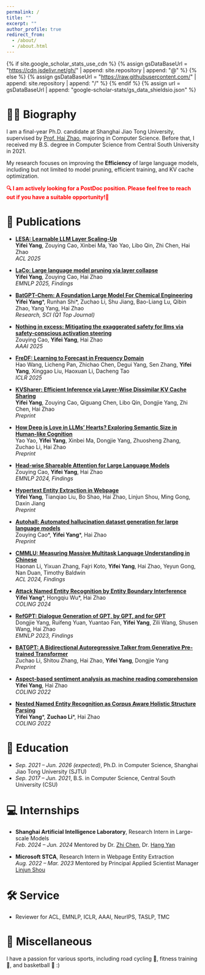 ```yaml
---
permalink: /
title: ""
excerpt: ""
author_profile: true
redirect_from: 
  - /about/
  - /about.html
---
```


{% if site.google_scholar_stats_use_cdn %}
{% assign gsDataBaseUrl = "https://cdn.jsdelivr.net/gh/" | append: site.repository | append: "@" %}
{% else %}
{% assign gsDataBaseUrl = "https://raw.githubusercontent.com/" | append: site.repository | append: "/" %}
{% endif %}
{% assign url = gsDataBaseUrl | append: "google-scholar-stats/gs_data_shieldsio.json" %}

<span class='anchor' id='about-me'></span>

# 🧑‍🎓 Biography

I am a final-year Ph.D. candidate at Shanghai Jiao Tong University, supervised by [Prof. Hai Zhao](https://www.cs.sjtu.edu.cn/PeopleDetail.aspx?id=60), majoring in Computer Science. Before that, I received my B.S. degree in Computer Science from Central South University in 2021.

My research focuses on improving the **Efficiency** of large language models, including but not limited to model pruning, efficient training, and KV cache optimization.

<font color="red"><b>🔍 I am actively looking for a PostDoc position. Please feel free to reach out if you have a suitable opportunity!🙂</b></font>

<span class='anchor' id='publication'></span>
# 📝 Publications

- **[LESA: Learnable LLM Layer Scaling-Up](https://arxiv.org/abs/2502.13794)**    
  **Yifei Yang**, Zouying Cao, Xinbei Ma, Yao Yao, Libo Qin, Zhi Chen, Hai Zhao  
  *ACL 2025*

- **[LaCo: Large language model pruning via layer collapse](https://arxiv.org/abs/2402.11187)**    
  **Yifei Yang**, Zouying Cao, Hai Zhao  
  *EMNLP 2025, Findings*

- **[BatGPT-Chem: A Foundation Large Model For Chemical Engineering](https://arxiv.org/pdf/2408.10285)**    
  **Yifei Yang***, Runhan Shi*, Zuchao Li, Shu Jiang, Bao-Liang Lu, Qibin Zhao, Yang Yang, Hai Zhao    
  *Research, SCI (Q1 Top Journal)*

- **[Nothing in excess: Mitigating the exaggerated safety for llms via safety-conscious activation steering](https://arxiv.org/abs/2408.11491)**    
  Zouying Cao, **Yifei Yang**, Hai Zhao  
  *AAAI 2025*

- **[FreDF: Learning to Forecast in Frequency Domain](https://arxiv.org/abs/2402.02399)**    
  Hao Wang, Licheng Pan, Zhichao Chen, Degui Yang, Sen Zhang, **Yifei Yang**, Xinggao Liu, Haoxuan Li, Dacheng Tao  
  *ICLR 2025*

- **[KVSharer: Efficient Inference via Layer-Wise Dissimilar KV Cache Sharing](https://arxiv.org/abs/2410.18517)**    
  **Yifei Yang**, Zouying Cao, Qiguang Chen, Libo Qin, Dongjie Yang, Zhi Chen, Hai Zhao  
  *Preprint*

- **[How Deep is Love in LLMs’ Hearts? Exploring Semantic Size in Human-like Cognition](https://arxiv.org/abs/2503.00330)**    
  Yao Yao, **Yifei Yang**, Xinbei Ma, Dongjie Yang, Zhuosheng Zhang, Zuchao Li, Hai Zhao  
  *Preprint*

- **[Head-wise Shareable Attention for Large Language Models](https://arxiv.org/abs/2402.11819)**    
  Zouying Cao, **Yifei Yang**, Hai Zhao  
  *EMNLP 2024, Findings*

- **[Hypertext Entity Extraction in Webpage](https://arxiv.org/abs/2403.01698)**    
  **Yifei Yang**, Tianqiao Liu, Bo Shao, Hai Zhao, Linjun Shou, Ming Gong, Daxin Jiang  
  *Preprint*

- **[Autohall: Automated hallucination dataset generation for large language models](https://arxiv.org/abs/2310.00259)**    
  Zouying Cao*, **Yifei Yang***, Hai Zhao  
  *Preprint*

- **[CMMLU: Measuring Massive Multitask Language Understanding in Chinese](https://arxiv.org/abs/2306.09212)**    
  Haonan Li, Yixuan Zhang, Fajri Koto, **Yifei Yang**, Hai Zhao, Yeyun Gong, Nan Duan, Timothy Baldwin  
  *ACL 2024, Findings*

- **[Attack Named Entity Recognition by Entity Boundary Interference](https://arxiv.org/abs/2305.05253)**    
  **Yifei Yang***, Hongqiu Wu*, Hai Zhao  
  *COLING 2024*

- **[RefGPT: Dialogue Generation of GPT, by GPT, and for GPT](https://arxiv.org/abs/2305.14994)**    
  Dongjie Yang, Ruifeng Yuan, Yuantao Fan, **Yifei Yang**, Zili Wang, Shusen Wang, Hai Zhao  
  *EMNLP 2023, Findings*

- **[BATGPT: A Bidirectional Autoregressive Talker from Generative Pre-trained Transformer](https://arxiv.org/abs/2307.00360)**    
  Zuchao Li, Shitou Zhang, Hai Zhao, **Yifei Yang**, Dongjie Yang  
  *Preprint*

- **[Aspect-based sentiment analysis as machine reading comprehension](https://aclanthology.org/2022.coling-1.217/)**    
  **Yifei Yang**, Hai Zhao  
  *COLING 2022*

- **[Nested Named Entity Recognition as Corpus Aware Holistic Structure Parsing](https://aclanthology.org/2022.coling-1.218/)**    
  **Yifei Yang***, **Zuchao Li***, Hai Zhao  
  *COLING 2022*

<span class='anchor' id='education'></span>
# 📖 Education

- *Sep. 2021 – Jun. 2026 (expected)*, Ph.D. in Computer Science, Shanghai Jiao Tong University (SJTU)
- *Sep. 2017 – Jun. 2021*, B.S. in Computer Science, Central South University (CSU)

<span class='anchor' id='internship'></span>
# 💻 Internships

- **Shanghai Artificial Intelligence Laboratory**, Research Intern in Large-scale Models  
  *Feb. 2024 – Jun. 2024*
  Mentored by Dr. [Zhi Chen](https://donmaclean7.github.io/), Dr. [Hang Yan](https://www.aminer.cn/profile/hang-yan/53f440a0dabfaee4dc7bff59)
  
- **Microsoft STCA**, Research Intern in Webpage Entity Extraction  
  *Aug. 2022 – Mar. 2023*
  Mentored by Principal Applied Scientist Manager [Linjun Shou](https://www.microsoft.com/en-us/research/people/lisho/)

<span class='anchor' id='service'></span>
# 🛠️ Service

- Reviewer for ACL, EMNLP, ICLR, AAAI, NeurIPS, TASLP, TMC

<span class='anchor' id='misc'></span>
# 🎯 Miscellaneous

I have a passion for various sports, including road cycling 🚴, fitness training 💪, and basketball 🏀 :)

